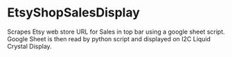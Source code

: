 # EtsyShopSalesDisplay
Scrapes Etsy web store URL for Sales in top bar using a google sheet script. Google Sheet is then read by python script and displayed on I2C Liquid Crystal Display. 
